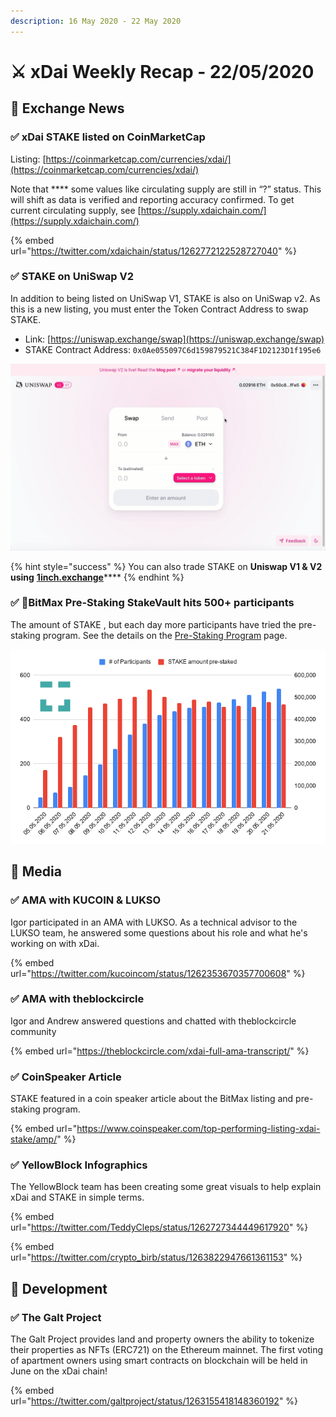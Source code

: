 ```yaml
---
description: 16 May 2020 - 22 May 2020
---
```


# ⚔️ xDai Weekly Recap - 22/05/2020

## :satellite: Exchange News

### ✅ **xDai STAKE listed on CoinMarketCap**

Listing: [https://coinmarketcap.com/currencies/xdai/](https://coinmarketcap.com/currencies/xdai/)

Note that **** some values like circulating supply are still in “?” status. This will shift as data is verified and reporting accuracy confirmed. To get current circulating supply, see [https://supply.xdaichain.com/](https://supply.xdaichain.com/)

{% embed url="https://twitter.com/xdaichain/status/1262772122528727040" %}

### ✅ **STAKE on UniSwap V2**

In addition to being listed on UniSwap V1, STAKE is also on UniSwap v2. As this is a new listing, you must enter the Token Contract Address to swap STAKE.

* Link: [https://uniswap.exchange/swap](https://uniswap.exchange/swap)
* STAKE Contract Address: `0x0Ae055097C6d159879521C384F1D2123D1f195e6`

![](../../../../.gitbook/assets/uniswapv2.gif)

{% hint style="success" %}
You can also trade STAKE on **Uniswap V1 & V2 using** [**1inch.exchange**](https://1inch.exchange/#/ETH/STAKE)****
{% endhint %}

### ✅ :tada:BitMax Pre-Staking StakeVault hits 500+ participants

The amount of STAKE , but each day more participants have tried the pre-staking program. See the details on the [Pre-Staking Program](../pre-staking-program.md) page.

![](../../../../.gitbook/assets/chart.png)

## :newspaper: Media

### ✅ AMA with KUCOIN & LUKSO

Igor participated in an AMA with LUKSO. As a technical advisor to the LUKSO team, he answered some questions about his role and what he's working on with xDai.

{% embed url="https://twitter.com/kucoincom/status/1262353670357700608" %}

### ✅ AMA with theblockcircle

Igor and Andrew answered questions and chatted with theblockcircle community

{% embed url="https://theblockcircle.com/xdai-full-ama-transcript/" %}

### ✅ CoinSpeaker Article

STAKE featured in a coin speaker article about the BitMax listing and pre-staking program.

{% embed url="https://www.coinspeaker.com/top-performing-listing-xdai-stake/amp/" %}

### ✅ YellowBlock Infographics

The YellowBlock team has been creating some great visuals to help explain xDai and STAKE in simple terms.

{% embed url="https://twitter.com/TeddyCleps/status/1262727344449617920" %}

{% embed url="https://twitter.com/crypto_birb/status/1263822947661361153" %}

## :office: Development

### ✅ The Galt Project

The Galt Project provides land and property owners the ability to tokenize their properties as NFTs (ERC721) on the Ethereum mainnet. The first voting of apartment owners using smart contracts on blockchain will be held in June on the xDai chain!

{% embed url="https://twitter.com/galtproject/status/1263155418148360192" %}

